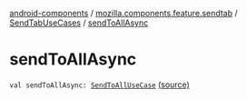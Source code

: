 [android-components](../../index.md) / [mozilla.components.feature.sendtab](../index.md) / [SendTabUseCases](index.md) / [sendToAllAsync](./send-to-all-async.md)

# sendToAllAsync

`val sendToAllAsync: `[`SendToAllUseCase`](-send-to-all-use-case/index.md) [(source)](https://github.com/mozilla-mobile/android-components/blob/master/components/feature/sendtab/src/main/java/mozilla/components/feature/sendtab/SendTabUseCases.kt#L152)